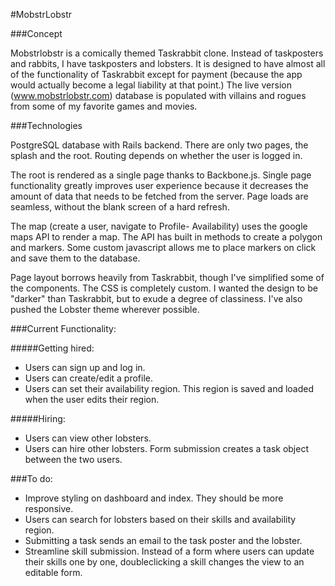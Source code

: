 #MobstrLobstr

###Concept

Mobstrlobstr is a comically themed Taskrabbit clone. Instead of taskposters and rabbits, I have taskposters and lobsters. It is designed to have almost all of the functionality of Taskrabbit except for payment (because the app would actually become a legal liability at that point.) The live version (www.mobstrlobstr.com) database is populated with villains and rogues from some of my favorite games and movies. 


###Technologies

PostgreSQL database with Rails backend. There are only two pages, the splash and the root. Routing depends on whether the user is logged in. 

The root is rendered as a single page thanks to Backbone.js. Single page functionality greatly improves user experience because it decreases the amount of data that needs to be fetched from the server. Page loads are seamless, without the blank screen of a hard refresh. 

The map (create a user, navigate to Profile- Availability) uses the google maps API to render a map. The API has built in methods to create a polygon and markers. Some custom javascript allows me to place markers on click and save them to the database. 

Page layout borrows heavily from Taskrabbit, though I've simplified some of the components. The CSS is completely custom. I wanted the design to be "darker" than Taskrabbit, but to exude a degree of classiness. I've also pushed the Lobster theme wherever possible. 


###Current Functionality: 

#####Getting hired:
- Users can sign up and log in.
- Users can create/edit a profile.
- Users can set their availability region. This region is saved and loaded when the user edits their region.

#####Hiring:
- Users can view other lobsters.
- Users can hire other lobsters. Form submission creates a task object between the two users.


###To do:

- Improve styling on dashboard and index. They should be more responsive.
- Users can search for lobsters based on their skills and availability region.
- Submitting a task sends an email to the task poster and the lobster.
- Streamline skill submission. Instead of a form where users can update their skills one by one, doubleclicking a skill changes the view to an editable form.